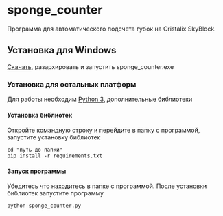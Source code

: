 # sponge_counter
Программа для автоматического подсчета губок на Cristalix SkyBlock.
  
## Установка для Windows
  [Скачать](https://github.com/matswuuu/sponge_counter/archive/refs/tags/v0.0.1.zipp), разархировать и запустить sponge_counter.exe
 
### Установка для остальных платформ
  Для работы необходим [Python 3](https://www.python.org/downloads/), дополнительные библиотеки
  
#### Установка библиотек
   Откройте командную строку и перейдите в папку с программой, запустите установку библиотек

    cd "путь до папки"
    pip install -r requirements.txt
    
#### Запуск программы
   Убедитесь что находитесь в папке с программой. После установки библиотек запустите программу
     
    python sponge_counter.py
